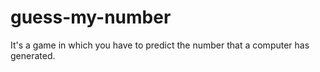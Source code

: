 # guess-my-number
It's a game in which you have to predict the number that a computer has generated.
